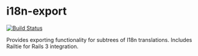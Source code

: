 i18n-export
===========

[![Build Status](https://api.travis-ci.org/cfabianski/i18n-export.png)](https://travis-ci.org/cfabianski/i18n-export)

Provides exporting functionality for subtrees of I18n translations.  Includes Railtie for Rails 3 integration.
